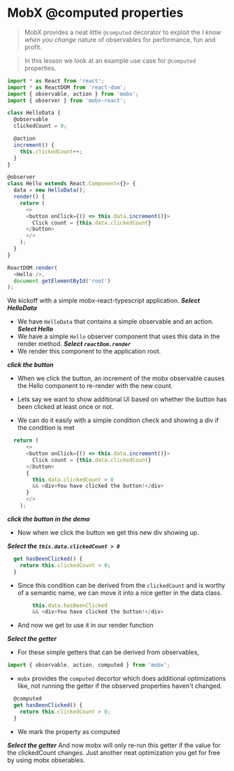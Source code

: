 # MobX @computed properties
> MobX provides a neat little `@computed` decorator to exploit the *I know when you change* nature of observables for performance, fun and profit. 

> In this lesson we look at an example use case for `@computed` properties.


```js
import * as React from 'react';
import * as ReactDOM from 'react-dom';
import { observable, action } from 'mobx';
import { observer } from 'mobx-react';

class HelloData {
  @observable 
  clickedCount = 0;

  @action
  increment() {
    this.clickedCount++;
  }
}

@observer
class Hello extends React.Component<{}> {
  data = new HelloData();
  render() {
    return (
      <>
      <button onClick={() => this.data.increment()}>
        Click count = {this.data.clickedCount}
      </button>
      </>
    );
  }
}

ReactDOM.render(
  <Hello />,
  document.getElementById('root')
);

```
We kickoff with a simple mobx-react-typescript application.
***Select HelloData***
* We have `HelloData` that contains a simple observable and an action.
***Select Hello***
* We have a simple `Hello` observer component that uses this data in the render method.
***Select `reactDom.render`***
* We render this component to the application root.

***click the button***
* When we click the button, an increment of the mobx observable causes the Hello component to re-render with the new count.

* Lets say we want to show additional UI based on whether the button has been clicked at least once or not. 
* We can do it easily with a simple condition check and showing a div if the condition is met

```js
  return (
      <>
      <button onClick={() => this.data.increment()}>
        Click count = {this.data.clickedCount}
      </button>
      {
        this.data.clickedCount > 0
        && <div>You have clicked the button!</div>
      }
      </>
    );
```
***click the button in the demo***
* Now when we click the button we get this new div showing up.

***Select the `this.data.clickedCount > 0`***

```js
  get hasBeenClicked() {
    return this.clickedCount > 0;
  }  
```
* Since this condition can be derived from the `clickedCount` and is worthy of a semantic name, we can move it into a nice getter in the data class.


```js
        this.data.hasBeenClicked
        && <div>You have clicked the button!</div>
```
* And now we get to use it in our render function

***Select the getter***
* For these simple getters that can be derived from observables, 

```js
import { observable, action, computed } from 'mobx';
```
* `mobx` provides the `computed` decortor which does additional optimizations like, not running the getter if the observed properties haven't changed.

```js
  @computed
  get hasBeenClicked() {
    return this.clickedCount > 0;
  }
```
* We mark the property as computed 

***Select the getter***
And now mobx will only re-run this getter if the value for the clickedCount changes. Just another neat optimization you get for free by using mobx obserables.
